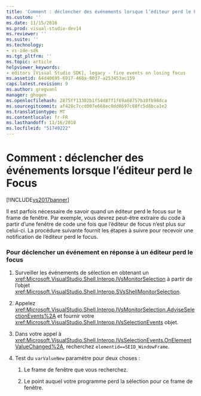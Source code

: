 ```yaml
---
title: 'Comment : déclencher des événements lorsque l’éditeur perd le Focus | Microsoft Docs'
ms.custom: ''
ms.date: 11/15/2016
ms.prod: visual-studio-dev14
ms.reviewer: ''
ms.suite: ''
ms.technology:
- vs-ide-sdk
ms.tgt_pltfrm: ''
ms.topic: article
helpviewer_keywords:
- editors [Visual Studio SDK], legacy - fire events on losing focus
ms.assetid: 64d40695-6917-468a-8037-a253453ac159
caps.latest.revision: 9
ms.author: gregvanl
manager: ghogen
ms.openlocfilehash: 2875ff13302b1f54d87f1f69a68757b10fb98dca
ms.sourcegitcommit: af428c7ccd007e668ec0dd8697c88fc5d8bca1e2
ms.translationtype: MT
ms.contentlocale: fr-FR
ms.lasthandoff: 11/16/2018
ms.locfileid: "51749222"
---
```

# <a name="how-to-fire-events-when-the-editor-loses-focus"></a>Comment : déclencher des événements lorsque l’éditeur perd le Focus
[!INCLUDE[vs2017banner](../includes/vs2017banner.md)]

Il est parfois nécessaire de savoir quand un éditeur perd le focus sur le frame de fenêtre. Par exemple, vous devrez peut-être extraire du code à partir d’une fenêtre de code une fois que l’éditeur de focus n’est plus sur celui-ci. La procédure suivante fournit les étapes à suivre pour recevoir une notification de l’éditeur perd le focus.  
  
### <a name="to-fire-an-event-in-response-to-an-editor-losing-focus"></a>Pour déclencher un événement en réponse à un éditeur perd le focus  
  
1.  Surveiller les événements de sélection en obtenant un <xref:Microsoft.VisualStudio.Shell.Interop.IVsMonitorSelection> à partir de l’objet <xref:Microsoft.VisualStudio.Shell.Interop.SVsShellMonitorSelection>.  
  
2.  Appelez <xref:Microsoft.VisualStudio.Shell.Interop.IVsMonitorSelection.AdviseSelectionEvents%2A> et fournir votre <xref:Microsoft.VisualStudio.Shell.Interop.IVsSelectionEvents> objet.  
  
3.  Dans votre appel à <xref:Microsoft.VisualStudio.Shell.Interop.IVsSelectionEvents.OnElementValueChanged%2A>, recherchez `elementid==SEID_WindowFrame`.  
  
4.  Test du `varValueNew` paramètre pour deux choses :  
  
    1.  Le frame de fenêtre que vous recherchez.  
  
    2.  Le point auquel votre programme perd la sélection pour ce frame de fenêtre.

